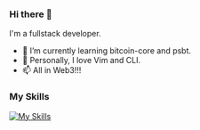 ### Hi there 👋
I'm a fullstack developer.</br>

- 🌱 I’m currently learning bitcoin-core and psbt. 
- 🔭 Personally, I love Vim and CLI.
- 📫 All in Web3!!!

### My Skills
[![My Skills](https://skillicons.dev/icons?i=go,solidity,python,java,rust,cpp,ts,react,vim)](https://skillicons.dev)

<!--
**HeptaneL/HeptaneL** is a ✨ _special_ ✨ repository because its `README.md` (this file) appears on your GitHub profile.

Here are some ideas to get you started:

- 🔭 I’m currently working on ...
- 🌱 I’m currently learning ...
- 👯 I’m looking to collaborate on ...
- 🤔 I’m looking for help with ...
- 💬 Ask me about ...
- 📫 How to reach me: ...
- 😄 Pronouns: ...
- ⚡ Fun fact: ...
-->
